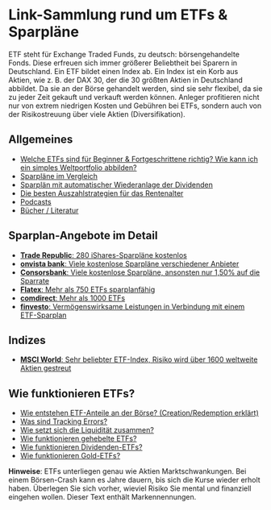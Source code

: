 # Link-Sammlung rund um ETFs & Sparpläne

ETF steht für Exchange Traded Funds, zu deutsch: börsengehandelte Fonds. Diese erfreuen sich immer größerer Beliebtheit bei Sparern in Deutschland. Ein ETF bildet einen Index ab. Ein Index ist ein Korb aus Aktien, wie z. B. der DAX 30, der die 30 größten Aktien in Deutschland abbildet. Da sie an der Börse gehandelt werden, sind sie sehr flexibel, da sie zu jeder Zeit gekauft und verkauft werden können. Anleger profitieren nicht nur von extrem niedrigen Kosten und Gebühren bei ETFs, sondern auch von der Risikostreuung über viele Aktien (Diversifikation). 


## Allgemeines

- [Welche ETFs sind für Beginner & Fortgeschrittene richtig? Wie kann ich ein simples Weltportfolio abbilden?](https://etfs24.de/welche-etfs-kaufen-3-etfs-fuer-einsteiger/)
- [Sparpläne im Vergleich](https://etfs24.de/die-besten-depots-fur-etf-sparer/)
- [Sparplän mit automatischer Wiederanlage der Dividenden](https://etfs24.de/sparplane-mit-automatischer-wiederanlage-der-ausschuttungen/)
- [Die besten Auszahlstrategien für das Rentenalter](https://etfs24.de/etf-auszahlstrategie-was-machen-mit-etfs-im-alter/)
- [Podcasts](https://etfs24.de/die-liste-der-besten-etf-podcasts-folgen/)
- [Bücher / Literatur](https://etfs24.de/buchempfehlungen-fur-etf-sparer/)

## Sparplan-Angebote im Detail

- [**Trade Republic**: 280 iShares-Sparpläne kostenlos](https://etfs24.de/etf-anlage-mit-dem-neuen-broker-trade-republic/)
- [**onvista bank**: Viele kostenlose Sparpläne verschiedener Anbieter](https://etfs24.de/kostenlose-etf-sparplane-mit-dem-onvista-depot/)
- [**Consorsbank**: Viele kostenlose Sparpläne, ansonsten nur 1,50% auf die Sparrate](https://etfs24.de/etf-depot-bei-der-consorsbank/)
- [**Flatex**: Mehr als 750 ETFs sparplanfähig](https://etfs24.de/flatex-etf-sparplan-langfristiger-vermogensaufbau-mit-risikostreuung/)
- [**comdirect**: Mehr als 1000 ETFs](https://etfs24.de/comdirect-depot-eroffnen-fur-etf-sparer/)
- [**finvesto**: Vermögenswirksame Leistungen in Verbindung mit einem ETF-Sparplan](https://etfs24.de/vermoegenswirksame-leistungen-etf/)

## Indizes

- [**MSCI World**: Sehr beliebter ETF-Index, Risiko wird über 1600 weltweite Aktien gestreut](https://etfs24.de/ausschuttender-etf-auf-den-msci-world-index/)

## Wie funktionieren ETFs?

- [Wie entstehen ETF-Anteile an der Börse? (Creation/Redemption erklärt)](https://etfs24.de/wie-funktionieren-etfs-hinter-der-fassade/)
- [Was sind Tracking Errors?](https://etfs24.de/was-ist-ein-tracking-error-bei-etfs/)
- [Wie setzt sich die Liquidität zusammen?](https://etfs24.de/liquiditaet-bei-etfs/)
- [Wie funktionieren gehebelte ETFs?](https://etfs24.de/wie-funktionieren-gehebelte-etfs/)
- [Wie funktionieren Dividenden-ETFs?](https://etfs24.de/funktionsweise-von-dividenden-etfs/)
- [Wie funktionieren Gold-ETFs?](https://etfs24.de/wie-gold-etfs-funktionieren/)

**Hinweise**: ETFs unterliegen genau wie Aktien Marktschwankungen. Bei einem Börsen-Crash kann es Jahre dauern, bis sich die Kurse wieder erholt haben. Überlegen Sie sich vorher, wieviel Risiko Sie mental und finanziell eingehen wollen. Dieser Text enthält Markennennungen.
